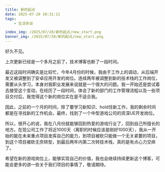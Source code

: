 ```yaml
---
title: 新的起点
date: 2025-07-20 10:31:11
tags:
    - 生活杂谈

index_img: /2025/07/20/新的起点/new_start.png
banner_img: /2025/07/20/新的起点/new_start.png
---
```


好久不见。

上次更新已经是一个多月之前了，技术博客也断了一段时间。

最近这段时间确实是比较忙，今年4月份的时候，我由于工作上的调动，从后端开发又被调整到了安卓应用开发的岗位。连续两年被调整到新的技术栈的工作岗位，需要从头学习，本身对我职业发展来说就是一个很大的问题。我一开始还是尝试着去接受这个变动，在经历了一段时间，体会了新的部门的工作管理流程以及一些项目交付后，我觉得这个新的岗位实在是不适合我。

因此，之前的一个月的时间，除了要学习新知识、hold住新工作，我的剩余时间都是在寻找新的工作机会。最终，找到了一个中型游戏公司的资深UE开发岗位。

所以，很开心的说，我在八月份就能够回到热爱的游戏行业了，回到自己所擅长的地方。在现公司工作了将近1000天（离职的时候应该是刚好1000天），我从一开始的能在未来重点项目发挥自己的能力，到项目被砍只能做一个无关紧要的项目，到这个项目被砍无奈转型，到最后两年内第二次转技术栈，真的是有点心力交瘁了。

希望在新的游戏岗位上，能够实现自己的价值，我也会继续持续更新这个博客，可能会更多的讲一些关于我们项目的事情了，敬请期待。